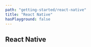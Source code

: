 ```yaml
---
path: "getting-started/react-native"
title: "React Native"
hasPlayground: false
---
```


## React Native
